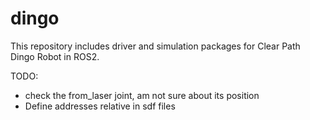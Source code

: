 # dingo
This repository includes driver and simulation packages for Clear Path Dingo Robot in ROS2.

TODO: 
- check the from_laser joint, am not sure about its position
- Define addresses relative in sdf files

